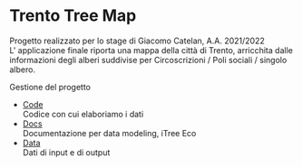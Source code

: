 # Trento Tree Map
Progetto realizzato per lo stage di Giacomo Catelan, A.A. 2021/2022<br/>
L' applicazione finale riporta una mappa della città di Trento, arricchita dalle informazioni degli alberi suddivise per Circoscrizioni / Poli sociali / singolo albero.

Gestione del progetto
- [Code](code)<br/>
Codice con cui elaboriamo i dati
- [Docs](doc)<br/>
Documentazione per data modeling, iTree Eco
- [Data](data)<br/>
Dati di input e di output


